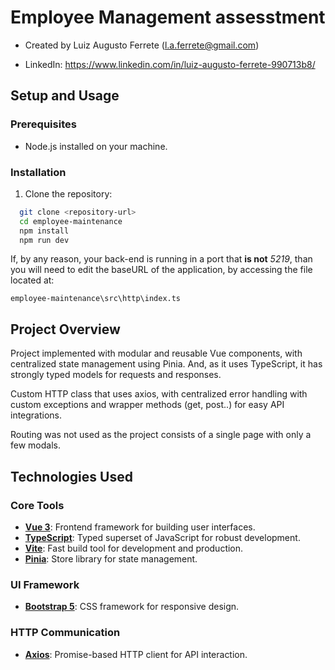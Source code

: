 # Employee Management assesstment

- Created by Luiz Augusto Ferrete (l.a.ferrete@gmail.com)

- LinkedIn: https://www.linkedin.com/in/luiz-augusto-ferrete-990713b8/

## Setup and Usage

### Prerequisites
- Node.js installed on your machine.

### Installation
1. Clone the repository:
 ```bash
   git clone <repository-url>
   cd employee-maintenance
   npm install
   npm run dev
``` 

If, by any reason, your back-end is running in a port that **is not** *5219*, than you will need to edit the baseURL of the application, by accessing the file located at:
```
employee-maintenance\src\http\index.ts
```

## Project Overview
Project implemented with modular and reusable Vue components, with centralized state management using Pinia. And, as it uses TypeScript, it has strongly typed models for requests and responses.

Custom HTTP class that uses axios, with centralized error handling with custom exceptions and wrapper methods (get, post..) for easy API integrations.

Routing was not used as the project consists of a single page with only a few modals.

## Technologies Used

### Core Tools
- **[Vue 3](https://vuejs.org/)**: Frontend framework for building user interfaces.
- **[TypeScript](https://www.typescriptlang.org/)**: Typed superset of JavaScript for robust development.
- **[Vite](https://vitejs.dev/)**: Fast build tool for development and production.
- **[Pinia](https://pinia.vuejs.org/)**: Store library for state management.

### UI Framework
- **[Bootstrap 5](https://getbootstrap.com/)**: CSS framework for responsive design.

### HTTP Communication
- **[Axios](https://axios-http.com/)**: Promise-based HTTP client for API interaction.